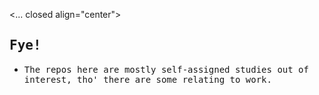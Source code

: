 <... closed align="center">
<h2><samp>Fye!</samp></h2>
</summary>
<ul>
    <li><samp>The repos here are mostly self-assigned studies out of interest, tho' there are some relating to work.</samp> </li>
</ul>
</...>

